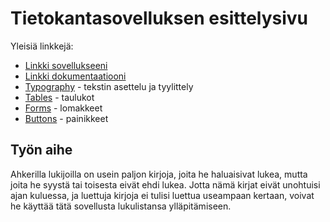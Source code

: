 ﻿# Tietokantasovelluksen esittelysivu

Yleisiä linkkejä:

* [Linkki sovellukseeni](http://ivkropot.users.cs.helsinki.fi/tsoha/)
* [Linkki dokumentaatiooni](https://github.com/Aivanus/Tsoha-Bootstrap/blob/master/doc/dokumentaatio.pdf)
* [Typography](http://getbootstrap.com/css/#type) - tekstin asettelu ja tyylittely
* [Tables](http://getbootstrap.com/css/#tables) - taulukot
* [Forms](http://getbootstrap.com/css/#forms) - lomakkeet
* [Buttons](http://getbootstrap.com/css/#buttons) - painikkeet

## Työn aihe

Ahkerilla lukijoilla on usein paljon kirjoja, joita he haluaisivat lukea, mutta joita he syystä tai toisesta eivät ehdi lukea. Jotta nämä kirjat eivät unohtuisi ajan kuluessa, ja luettuja kirjoja ei tulisi luettua useampaan kertaan, voivat he käyttää tätä sovellusta lukulistansa ylläpitämiseen.
